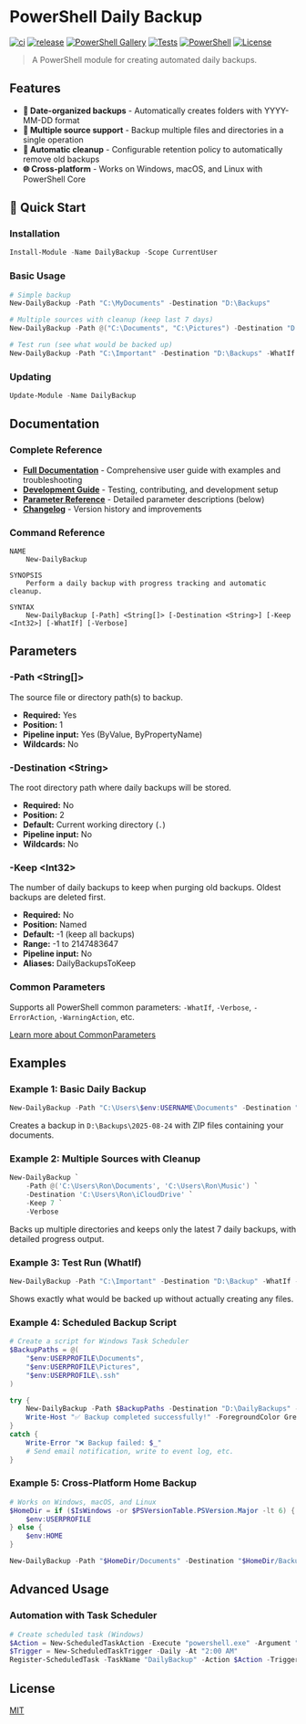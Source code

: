 # PowerShell Daily Backup

[![ci](https://github.com/jonlabelle/pwsh-daily-backup/actions/workflows/ci.yml/badge.svg)](https://github.com/jonlabelle/pwsh-daily-backup/actions/workflows/ci.yml)
[![release](https://github.com/jonlabelle/pwsh-daily-backup/actions/workflows/release.yml/badge.svg)](https://github.com/jonlabelle/pwsh-daily-backup/actions/workflows/release.yml)
[![PowerShell Gallery](https://img.shields.io/powershellgallery/v/DailyBackup)](https://www.powershellgallery.com/packages/DailyBackup)
[![Tests](https://img.shields.io/badge/tests-passing-brightgreen)](https://github.com/jonlabelle/pwsh-daily-backup/actions/workflows/ci.yml)
[![PowerShell](https://img.shields.io/badge/powershell-5.1%2B-blue)](https://docs.microsoft.com/en-us/powershell/)
[![License](https://img.shields.io/badge/license-MIT-green)](LICENSE.txt)

> A PowerShell module for creating automated daily backups.

## Features

- **📅 Date-organized backups** - Automatically creates folders with YYYY-MM-DD format
- **📁 Multiple source support** - Backup multiple files and directories in a single operation
- **🧹 Automatic cleanup** - Configurable retention policy to automatically remove old backups
- **🌐 Cross-platform** - Works on Windows, macOS, and Linux with PowerShell Core

## 🚀 Quick Start

### Installation

```powershell
Install-Module -Name DailyBackup -Scope CurrentUser
```

### Basic Usage

```powershell
# Simple backup
New-DailyBackup -Path "C:\MyDocuments" -Destination "D:\Backups"

# Multiple sources with cleanup (keep last 7 days)
New-DailyBackup -Path @("C:\Documents", "C:\Pictures") -Destination "D:\Backups" -Keep 7

# Test run (see what would be backed up)
New-DailyBackup -Path "C:\Important" -Destination "D:\Backups" -WhatIf -Verbose
```

### Updating

```powershell
Update-Module -Name DailyBackup
```

## Documentation

### Complete Reference

- **[Full Documentation](docs/help.md)** - Comprehensive user guide with examples and troubleshooting
- **[Development Guide](docs/development.md)** - Testing, contributing, and development setup
- **[Parameter Reference](#parameters)** - Detailed parameter descriptions (below)
- **[Changelog](CHANGELOG.md)** - Version history and improvements

### Command Reference

```console
NAME
    New-DailyBackup

SYNOPSIS
    Perform a daily backup with progress tracking and automatic cleanup.

SYNTAX
    New-DailyBackup [-Path] <String[]> [-Destination <String>] [-Keep <Int32>] [-WhatIf] [-Verbose]
```

## Parameters

### -Path &lt;String[]&gt;

The source file or directory path(s) to backup.

- **Required:** Yes
- **Position:** 1
- **Pipeline input:** Yes (ByValue, ByPropertyName)
- **Wildcards:** No

### -Destination &lt;String&gt;

The root directory path where daily backups will be stored.

- **Required:** No
- **Position:** 2
- **Default:** Current working directory (`.`)
- **Pipeline input:** No
- **Wildcards:** No

### -Keep &lt;Int32&gt;

The number of daily backups to keep when purging old backups. Oldest backups are deleted first.

- **Required:** No
- **Position:** Named
- **Default:** -1 (keep all backups)
- **Range:** -1 to 2147483647
- **Pipeline input:** No
- **Aliases:** DailyBackupsToKeep

### Common Parameters

Supports all PowerShell common parameters: `-WhatIf`, `-Verbose`, `-ErrorAction`, `-WarningAction`, etc.

[Learn more about CommonParameters](https://go.microsoft.com/fwlink/?LinkID=113216)

## Examples

### Example 1: Basic Daily Backup

```powershell
New-DailyBackup -Path "C:\Users\$env:USERNAME\Documents" -Destination "D:\Backups"
```

Creates a backup in `D:\Backups\2025-08-24` with ZIP files containing your documents.

### Example 2: Multiple Sources with Cleanup

```powershell
New-DailyBackup `
    -Path @('C:\Users\Ron\Documents', 'C:\Users\Ron\Music') `
    -Destination 'C:\Users\Ron\iCloudDrive' `
    -Keep 7 `
    -Verbose
```

Backs up multiple directories and keeps only the latest 7 daily backups, with detailed progress output.

### Example 3: Test Run (WhatIf)

```powershell
New-DailyBackup -Path "C:\Important" -Destination "D:\Backup" -WhatIf -Verbose
```

Shows exactly what would be backed up without actually creating any files.

### Example 4: Scheduled Backup Script

```powershell
# Create a script for Windows Task Scheduler
$BackupPaths = @(
    "$env:USERPROFILE\Documents",
    "$env:USERPROFILE\Pictures",
    "$env:USERPROFILE\.ssh"
)

try {
    New-DailyBackup -Path $BackupPaths -Destination "D:\DailyBackups" -Keep 30 -Verbose
    Write-Host "✅ Backup completed successfully!" -ForegroundColor Green
}
catch {
    Write-Error "❌ Backup failed: $_"
    # Send email notification, write to event log, etc.
}
```

### Example 5: Cross-Platform Home Backup

```powershell
# Works on Windows, macOS, and Linux
$HomeDir = if ($IsWindows -or $PSVersionTable.PSVersion.Major -lt 6) {
    $env:USERPROFILE
} else {
    $env:HOME
}

New-DailyBackup -Path "$HomeDir/Documents" -Destination "$HomeDir/Backups" -Keep 14
```

## Advanced Usage

### Automation with Task Scheduler

```powershell
# Create scheduled task (Windows)
$Action = New-ScheduledTaskAction -Execute "powershell.exe" -Argument "-Command `"Import-Module DailyBackup; New-DailyBackup -Path 'C:\Important' -Destination 'D:\Backups' -Keep 30`""
$Trigger = New-ScheduledTaskTrigger -Daily -At "2:00 AM"
Register-ScheduledTask -TaskName "DailyBackup" -Action $Action -Trigger $Trigger
```

## License

[MIT](LICENSE.txt)
